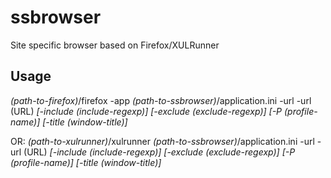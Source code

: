 ssbrowser
=========

Site specific browser based on Firefox/XULRunner

Usage
-----

_(path-to-firefox)_/firefox -app _(path-to-ssbrowser)_/application.ini -url -url (URL) _[-include (include-regexp)]_ _[-exclude (exclude-regexp)]_ _[-P (profile-name)]_ _[-title (window-title)]_

OR:
_(path-to-xulrunner)_/xulrunner _(path-to-ssbrowser)_/application.ini -url -url (URL) _[-include (include-regexp)]_ _[-exclude (exclude-regexp)]_ _[-P (profile-name)]_ _[-title (window-title)]_
